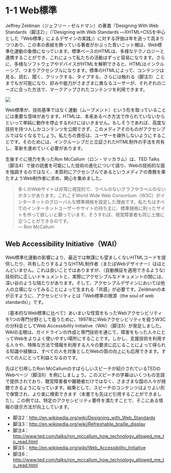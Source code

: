 # 1-1 Web標準

Jeffrey Zeldman（ジェフリー・ゼルドマン）の著書『Designing With Web Standards（脚注2）』（『Designing with Web Standards ―XHTML+CSSを中心とした「Web標準」によるデザインの実践』）に対する評価は年を追って高まりつつあり、この本の表紙を飾っている著者がかぶった青いニット帽は、Web標準化運動の象徴になっています。標準ベースのHTMLは、多様なテクノロジーと連携することができ、これによって私たちの活動はずっと容易になります。さらに、多様なソフトウェアやデバイスがHTMLを解釈できると、HTMLはインクルーシブ、つまりアクセシブルになります。標準のHTMLによって、コンテンツは見る、読む、聞く、クリックする、タイプする、さらには触れる（脚注3）ことまでもが可能になり、好みや能力がさまざまに異なるユーザーが、それぞれのニーズに合った方法で、マークアップされたコンテンツを利用できます。

![](1-1_01.png)

Web標準が、技術基準ではなく運動（ムーブメント）という形を取っていることには重要な意味があります。HTMLは、本来あるべき方法で作られていないからといって単純に動作を停止するわけにはいきません。もしそうであれば、高度な技術を持つ人しかコンテンツを公開できず、このメディアそのものがアクセシブルではなくなるでしょう。私たちの責任は、ユーザーを疎外しないようにすることです。そのためには、インクルーシブだと立証されたHTML制作の手法を共有し、革新を進めていく必要があります。

生後すぐに視力を失ったRon McCallum（ロン・マッカラム）は、TED Talks（脚注4）で彼の読書を可能にした技術の進化について語り、Webの技術的な面を強調するのではなく、本質的にアクセシブルであるというメディアの責務を果たすようWeb制作者に求め、関心を集めました。

>多くのWebサイトは非常に視覚的で、ラベルのないグラフやラベルのないボタンがあります。これこそWorld Wide Web Consortium（W3C）がインターネットのグローバルな標準規格を設定した理由です。私たちはすべてのインターネットユーザーやサイトの持ち主に、標準規格に則ったサイトを作って欲しいと願っています。そうすれば、視覚障害者も同じ土俵に立つことができるのです。<br>
― Ron McCallum

## Web Accessibility Initiative（WAI）

Web標準化運動の影響により、最近では無謀にも望ましくないHTMLコードを提供したり、共有したりするようなHTML制作者（またはWebデザイナー）はほとんどいません。これは良いことではありますが、（自動検証を適用できるような）技術的に正しいドキュメントと、実際にアクセシブルなドキュメントの間には、深い谷のような隔たりがあります。そして、アクセシブルデザインにおいては他人の立場になってみることによって生まれる「共感」が必要です。Zeldmanの本が示すように、アクセシビリティとは「Web標準の根源（the soul of web standards）」です。

（基本的なWeb標準に比べて）あいまいな性質をもったWebアクセシビリティを1つの専門分野として扱うために、1997年にWebアクセシビリティを扱うW3Cの分科会としてWeb Accessibility Initiative（WAI）（脚注5）が発足しました。WAIの主眼は、ガイドラインの作成と専門技術を通じて、障害をもった人々にとってWebをよりよく使いやすい場所にすることです。しかし、支援技術を利用する人々や、特殊な方法で情報を利用する人々の要求に応じることによって得られる知識や経験は、すべての人を対象としたWebの質の向上にも応用できます。すべての人にとって利益となるのです。

先ほど引用したRon McCallumのすばらしいスピーチが紹介されているTEDのWebページ（脚注6）を例にしましょう。このスピーチの字幕はいくつもの言語で提供されており、聴覚障害者や難聴者だけではなく、さまざまな国の人々が視聴できるようになっています。結果として、スピーチのコンテンツはよりよい形で保管され、より楽に検索できます（本書でも先ほど引用することができました）。この例では、特定のアクセシビリティ要件を満たすことで、そこにある情報の提示方法が向上しています。

- 脚注2：http://en.wikipedia.org/wiki/Designing_with_Web_Standards
- 脚注3：http://en.wikipedia.org/wiki/Refreshable_braille_display
- 脚注4：http://www.ted.com/talks/ron_mccallum_how_technology_allowed_me_to_read.html
- 脚注5：http://en.wikipedia.org/wiki/Web_Accessibility_Initiative
- 脚注6：http://www.ted.com/talks/ron_mccallum_how_technology_allowed_me_to_read.html
